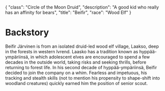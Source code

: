 {
    "class": "Circle of the Moon Druid",
    "description": "A good kid who really has an affinity for bears",
    "title": "Beifir",
    "race": "Wood Elf"
}

# Backstory

Beifir Järvinen is from an isolated druid-led wood elf village, Laakso, deep in the forests in western Ivrend. Laasko has a tradition known as hyppää-ympäriinsä, in which adolescent elves are encouraged to spend a few decades in the outside world, taking risks and seeking thrills, before returning to forest life.
In his second decade of hyppää-ympäriinsä, Beifir decided to join the company on a whim. Fearless and impetuous, his tracking and stealth skills (not to mention his propensity to shape-shift into woodland creatures) quickly earned him the position of senior scout.